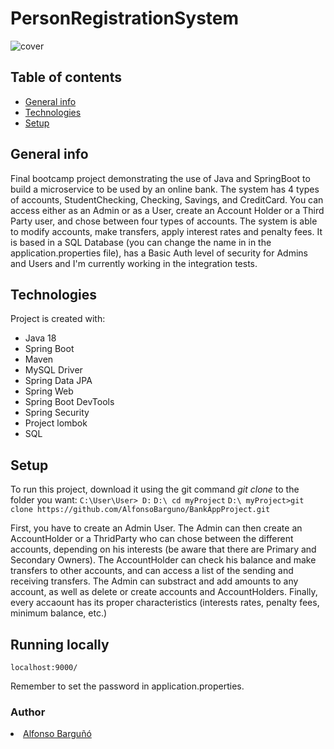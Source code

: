 # PersonRegistrationSystem

![cover](https://github.com/AlfonsoBarguno/PersonRegistrationSystem/main/multitud-personas-gran-grupo-diferentes-personas-vector_627350-763.avif)


## Table of contents
* [General info](#general-info)
* [Technologies](#technologies)
* [Setup](#setup)

## General info
Final bootcamp project demonstrating the use of Java and SpringBoot to build a microservice to be used by an online bank.
The system has 4 types of accounts, StudentChecking, Checking, Savings, and CreditCard. You can access either as an Admin or as a User, create an Account Holder or a Third Party user, and chose between four types of accounts. 
The system is able to modify accounts, make transfers, apply interest rates and penalty fees.
It is based in a SQL Database (you can change the name in in the application.properties file), has a Basic Auth level of security for Admins and Users and I'm currently working in the integration tests.

## Technologies
Project is created with:
- Java 18
- Spring Boot
- Maven
- MySQL Driver
- Spring Data JPA
- Spring Web
- Spring Boot DevTools
- Spring Security
- Project lombok
- SQL


	
## Setup
To run this project, download it using the git command *git clone* to the folder you want:
    ```
    C:\User\User> D:
    ```
    ```
    D:\ cd myProject
    ```
    ```
    D:\ myProject>git clone https://github.com/AlfonsoBarguno/BankAppProject.git
    ```

First, you have to create an Admin User. The Admin can then create an AccountHolder or a ThridParty who can chose between the different accounts, depending on his interests (be aware that there are Primary and Secondary Owners). 
The AccountHolder can check his balance and make transfers to other accounts, and can access a list of the sending and receiving transfers. The Admin can substract and add amounts to any account, as well as delete or create accounts and AccountHolders.
Finally, every accaount has its proper characteristics (interests rates, penalty fees, minimum balance, etc.)



## Running locally 
```
localhost:9000/
```
Remember to set the password in application.properties.




### Author
<li><a href="https://github.com/AlfonsoBarguno">Alfonso Barguñó</a></li>
